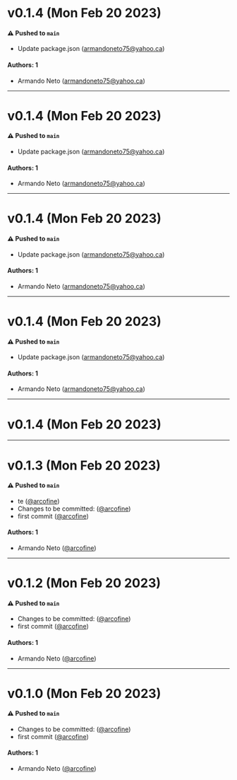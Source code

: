 # v0.1.4 (Mon Feb 20 2023)

#### ⚠️ Pushed to `main`

- Update package.json (armandoneto75@yahoo.ca)

#### Authors: 1

- Armando Neto (armandoneto75@yahoo.ca)

---

# v0.1.4 (Mon Feb 20 2023)

#### ⚠️ Pushed to `main`

- Update package.json (armandoneto75@yahoo.ca)

#### Authors: 1

- Armando Neto (armandoneto75@yahoo.ca)

---

# v0.1.4 (Mon Feb 20 2023)

#### ⚠️ Pushed to `main`

- Update package.json (armandoneto75@yahoo.ca)

#### Authors: 1

- Armando Neto (armandoneto75@yahoo.ca)

---

# v0.1.4 (Mon Feb 20 2023)

#### ⚠️ Pushed to `main`

- Update package.json (armandoneto75@yahoo.ca)

#### Authors: 1

- Armando Neto (armandoneto75@yahoo.ca)

---

# v0.1.4 (Mon Feb 20 2023)

---

# v0.1.3 (Mon Feb 20 2023)

#### ⚠️ Pushed to `main`

- te ([@arcofine](https://github.com/arcofine))
- Changes to be committed: ([@arcofine](https://github.com/arcofine))
- first commit ([@arcofine](https://github.com/arcofine))

#### Authors: 1

- Armando Neto ([@arcofine](https://github.com/arcofine))

---

# v0.1.2 (Mon Feb 20 2023)

#### ⚠️ Pushed to `main`

- Changes to be committed: ([@arcofine](https://github.com/arcofine))
- first commit ([@arcofine](https://github.com/arcofine))

#### Authors: 1

- Armando Neto ([@arcofine](https://github.com/arcofine))

---

# v0.1.0 (Mon Feb 20 2023)

#### ⚠️ Pushed to `main`

- Changes to be committed: ([@arcofine](https://github.com/arcofine))
- first commit ([@arcofine](https://github.com/arcofine))

#### Authors: 1

- Armando Neto ([@arcofine](https://github.com/arcofine))
